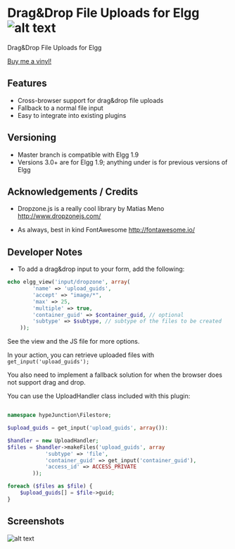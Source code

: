 Drag&Drop File Uploads for Elgg ![alt text](https://travis-ci.org/hypeJunction/elgg_dropzone.svg?branch=master "Travis")
===============================

Drag&Drop File Uploads for Elgg

[Buy me a vinyl!](https://www.paypal.com/cgi-bin/webscr?cmd=_s-xclick&hosted_button_id=P7QA9CFMENBKA)


## Features

* Cross-browser support for drag&drop file uploads
* Fallback to a normal file input
* Easy to integrate into existing plugins

## Versioning

* Master branch is compatible with Elgg 1.9
* Versions 3.0+ are for Elgg 1.9; anything under is for previous versions of Elgg

## Acknowledgements / Credits

* Dropzone.js is a really cool library by Matias Meno
http://www.dropzonejs.com/

* As always, best in kind FontAwesome
http://fontawesome.io/


## Developer Notes

* To add a drag&drop input to your form, add the following:

```php
echo elgg_view('input/dropzone', array(
		'name' => 'upload_guids',
		'accept' => "image/*",
		'max' => 25,
		'multiple' => true,
		'container_guid' => $container_guid, // optional
		'subtype' => $subtype, // subtype of the files to be created
	));
```

See the view and the JS file for more options.

In your action, you can retrieve uploaded files with ```get_input('upload_guids');```

You also need to implement a fallback solution for when the browser does not support
drag and drop.

You can use the UploadHandler class included with this plugin:

```php

namespace hypeJunction\Filestore;

$upload_guids = get_input('upload_guids', array()):

$handler = new UploadHandler;
$files = $handler->makeFiles('upload_guids', array
			'subtype' => 'file',
			'container_guid' => get_input('container_guid'),
			'access_id' => ACCESS_PRIVATE
		));

foreach ($files as $file) {
	$upload_guids[] = $file->guid;
}

```

## Screenshots

![alt text](https://raw.github.com/hypeJunction/elgg_dropzone/master/screenshots/dropzone_updated.png "Dropzone")
